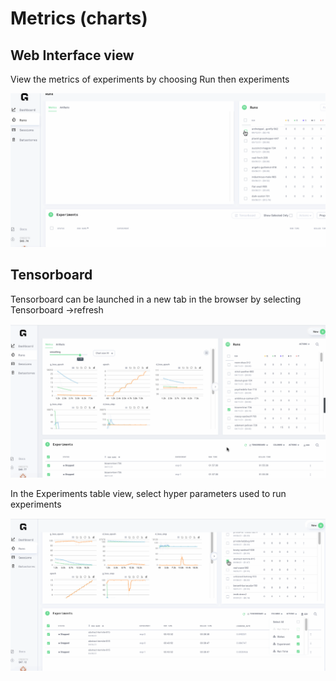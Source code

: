 # Metrics \(charts\)

## Web Interface view

View the metrics of experiments by choosing Run then experiments

![](../../../.gitbook/assets/metrics2%20%281%29%20%281%29%20%281%29.gif)

## Tensorboard

Tensorboard can be launched in a new tab in the browser by selecting Tensorboard -&gt;refresh

![](../../../.gitbook/assets/tensorboard.gif)

In the Experiments table view, select hyper parameters used to run experiments

![](../../../.gitbook/assets/hyper%20%281%29.gif)

